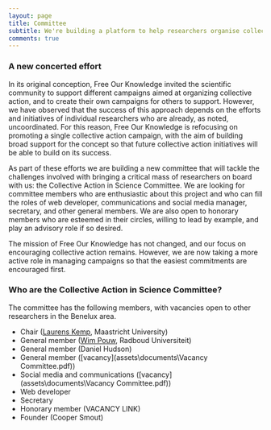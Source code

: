 ```yaml
---
layout: page
title: Committee
subtitle: We're building a platform to help researchers organise collective action in support of open and reproducible research practices
comments: true
---
```


### A new concerted effort
In its original conception, Free Our Knowledge invited the scientific community to support different campaigns aimed at organizing collective action, and to create their own campaigns for others to support. However, we have observed that the success of this approach depends on the efforts and initiatives of individual researchers who are already, as noted, uncoordinated. For this reason, Free Our Knowledge is refocusing on promoting a single collective action campaign, with the aim of building broad support for the concept so that future collective action initiatives will be able to build on its success.

As part of these efforts we are building a new committee that will tackle the challenges involved with bringing a critical mass of researchers on board with us: the Collective Action in Science Committee. We are looking for committee members who are enthusiastic about this project and who can fill the roles of web developer, communications and social media manager, secretary, and other general members. We are also open to honorary members who are esteemed in their circles, willing to lead by example, and play an advisory role if so desired.

The mission of Free Our Knowledge has not changed, and our focus on encouraging collective action remains. However, we are now taking a more active role in managing campaigns so that the easiest commitments are encouraged first.

### Who are the Collective Action in Science Committee?
The committee has the following members, with vacancies open to other researchers in the Benelux area.

* Chair ([Laurens Kemp](https://www.maastrichtuniversity.nl/nl/lt-kemp), Maastricht University)
* General member ([Wim Pouw](https://wimpouw.com/), Radboud Universiteit)
* General member (Daniel Hudson)
* General member ([vacancy](assets\documents\Vacancy Committee.pdf))
* Social media and communications ([vacancy](assets\documents\Vacancy Committee.pdf))
* Web developer
* Secretary
* Honorary member (VACANCY LINK)
* Founder (Cooper Smout)